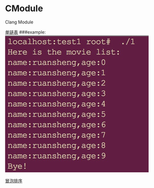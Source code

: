 # CModule
Clang Module

[单链表](https://github.com/ruansheng/CModule/blob/master/linked.c "单链表")
###example:
![](https://github.com/ruansheng/CModule/raw/master/images/linked.png)

[冒泡排序](https://github.com/ruansheng/CModule/blob/master/sort1.c "冒泡排序")
